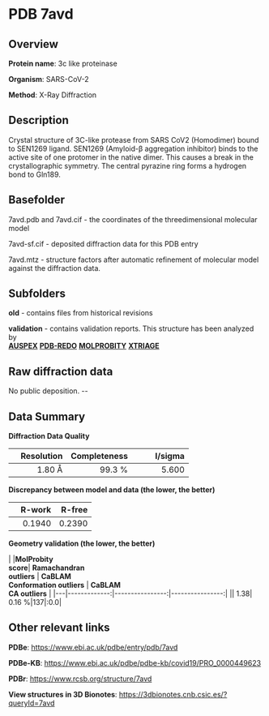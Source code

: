 # PDB 7avd

## Overview

**Protein name**: 3c like proteinase

**Organism**: SARS-CoV-2

**Method**: X-Ray Diffraction

## Description

Crystal structure of 3C-like protease from SARS CoV2 (Homodimer) bound to SEN1269 ligand. SEN1269 (Amyloid-β aggregation inhibitor) binds to the active site of one protomer in the native dimer. This causes a break in the crystallographic symmetry. The central pyrazine ring forms a hydrogen bond to Gln189.

## Basefolder

7avd.pdb and 7avd.cif - the coordinates of the threedimensional molecular model

7avd-sf.cif - deposited diffraction data for this PDB entry

7avd.mtz - structure factors after automatic refinement of molecular model against the diffraction data.

## Subfolders



**old** - contains files from historical revisions

**validation** - contains validation reports. This structure has been analyzed by <br>[**AUSPEX**](https://github.com/thorn-lab/coronavirus_structural_task_force/tree/master/pdb/3c_like_proteinase/SARS-CoV-2/7avd/validation/auspex) [**PDB-REDO**](https://github.com/thorn-lab/coronavirus_structural_task_force/tree/master/pdb/3c_like_proteinase/SARS-CoV-2/7avd/validation/pdb-redo) [**MOLPROBITY**](https://github.com/thorn-lab/coronavirus_structural_task_force/tree/master/pdb/3c_like_proteinase/SARS-CoV-2/7avd/validation/molprobity) [**XTRIAGE**](https://github.com/thorn-lab/coronavirus_structural_task_force/blob/master/pdb/3c_like_proteinase/SARS-CoV-2/7avd/validation/Xtriage_output.log)   



## Raw diffraction data

No public deposition. --<br> 

## Data Summary
**Diffraction Data Quality**

|   | Resolution | Completeness| I/sigma |
|---|-------------:|----------------:|--------------:|
|   |1.80 Å|99.3  %|<img width=50/>5.600|

**Discrepancy between model and data (the lower, the better)**

|   | **R-work**| **R-free**   
|---|-------------:|----------------:|           
||  0.1940|  0.2390|

**Geometry validation (the lower, the better)**

|   |**MolProbity<br>score**| **Ramachandran<br>outliers** | **CaBLAM<br>Conformation outliers** | **CaBLAM<br>CA outliers** |
|---|-------------:|----------------:|----------------:|
||  1.38|  0.16 %|137|:0.0|

 

 



## Other relevant links 
**PDBe**:  https://www.ebi.ac.uk/pdbe/entry/pdb/7avd

**PDBe-KB**: https://www.ebi.ac.uk/pdbe/pdbe-kb/covid19/PRO_0000449623 
 
**PDBr**: https://www.rcsb.org/structure/7avd 

**View structures in 3D Bionotes**: https://3dbionotes.cnb.csic.es/?queryId=7avd

